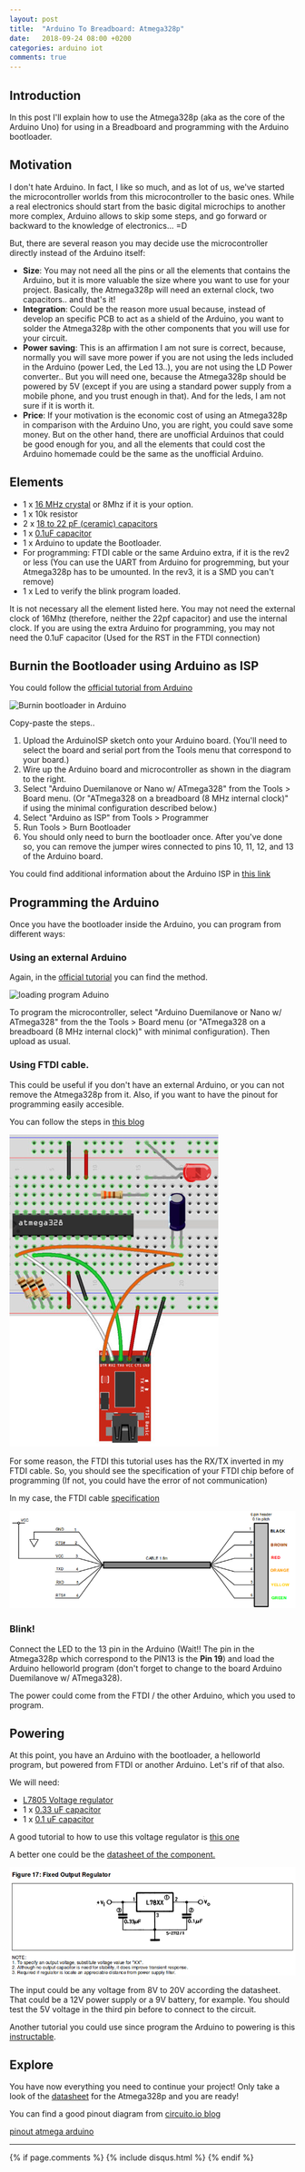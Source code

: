 ```yaml
---
layout: post
title:  "Arduino To Breadboard: Atmega328p"
date:   2018-09-24 08:00 +0200
categories: arduino iot
comments: true
---
```


## Introduction
In this post I'll explain how to use the Atmega328p (aka as the core of the Arduino Uno) for using in a Breadboard and programming with the Arduino bootloader.

## Motivation
I don't hate Arduino. In fact, I like so much, and as lot of us, we've started the microcontroller worlds from this microcontroller to the basic ones. While a real electronics should start from the basic digital microchips to another more complex, Arduino allows to skip some steps, and go forward or backward to the knowledge of electronics... =D

But, there are several reason you may decide use the microcontroller directly instead of the Arduino itself:

- **Size**: You may not need all the pins or all the elements that contains the Arduino, but it is more valuable the size where you want to use for your project. Basically, the Atmega328p will need an external clock, two capacitors.. and that's it!
- **Integration**: Could be the reason more usual because, instead of develop an specific PCB to act as a shield of the Arduino, you want to solder the Atmega328p with the other components that you will use for your circuit.
- **Power saving**: This is an affirmation I am not sure is correct, because, normally you will save more power if you are not using the leds included in the Arduino (power Led, the Led 13..), you are not using the LD Power converter.. But you will need one, because the Atmega328p should be powered by 5V (except if you are using a standard power supply from a mobile phone, and you trust enough in that). And for the leds, I am not sure if it is worth it.
- **Price**: If your motivation is the economic cost of using an Atmega328p in comparison with the Arduino Uno, you are right, you could save some money. But on the other hand, there are unofficial Arduinos that could be good enough for you, and all the elements that could cost the Arduino homemade could be the same as the unofficial Arduino.

## Elements
- 1 x [16 MHz crystal](https://www.distrelec.ch/en/quartz-hc49-4h-16-mhz-iqd-lfxtal003240/p/17451701) or 8Mhz if it is your option.
- 1 x 10k resistor
- 2 x [18 to 22 pF (ceramic) capacitors](https://www.distrelec.ch/en/capacitor-22-pf-500-vdc-mm-hitano-tch2h220j-l515b/p/16569149)
- 1 x [0.1uF capacitor](https://www.distrelec.ch/en/capacitor-100-nf-50-vdc-mm-hitano-sf1h104z-l515b/p/16565659)
- 1 x Arduino to update the Bootloader.
- For programming: FTDI cable or the same Arduino extra, if it is the rev2 or less (You can use the UART from Arduino for progremming, but your Atmega328p has to be umounted. In the rev3, it is a SMD you can't remove)
- 1 x Led to verify the blink program loaded.

It is not necessary all the element listed here. You may not need the external clock of 16Mhz (therefore, neither the 22pf capacitor) and use the internal clock.
If you are using the extra Arduino for programming, you may not need the 0.1uF capacitor (Used for the RST in the FTDI connection)

## Burnin the Bootloader using Arduino as ISP
You could follow the [official tutorial from Arduino](https://www.arduino.cc/en/Tutorial/ArduinoToBreadboard)

![Burnin bootloader in Arduino](https://www.arduino.cc/en/uploads/Tutorial/BreadboardAVR.png)

Copy-paste the steps..

1. Upload the ArduinoISP sketch onto your Arduino board. (You'll need to select the board and serial port from the Tools menu that correspond to your board.)
2. Wire up the Arduino board and microcontroller as shown in the diagram to the right.
3. Select "Arduino Duemilanove or Nano w/ ATmega328" from the Tools > Board menu. (Or "ATmega328 on a breadboard (8 MHz internal clock)" if using the minimal configuration described below.)
4. Select "Arduino as ISP" from Tools > Programmer
5. Run Tools > Burn Bootloader
6. You should only need to burn the bootloader once. After you've done so, you can remove the jumper wires connected to pins 10, 11, 12, and 13 of the Arduino board.

You could find additional information about the Arduino ISP in [this link](https://www.arduino.cc/en/Tutorial/ArduinoISP)

## Programming the Arduino
Once you have the bootloader inside the Arduino, you can program from different ways:

### Using an external Arduino
Again, in the [official tutorial](https://www.arduino.cc/en/Tutorial/ArduinoToBreadboard) you can find the method.

![loading program Aduino](https://www.arduino.cc/en/uploads/Tutorial/ArduinoUSBSerial.png)

To program the microcontroller, select "Arduino Duemilanove or Nano w/ ATmega328" from the the Tools > Board menu (or "ATmega328 on a breadboard (8 MHz internal clock)" with minimal configuration). Then upload as usual.

### Using FTDI cable.
This could be useful if you don't have an external Arduino, or you can not remove the Atmega328p from it. Also, if you want to have the pinout for programming easily accesible.

You can follow the steps in [this blog](http://shallowsky.com/blog/hardware/programming-breadboard-atmega.html)

![atmega ftdi](/assets/cam01/bare-atmega-breadboard-ftdi_bb.jpg)

For some reason, the FTDI this tutorial uses has the RX/TX inverted in my FTDI cable. So, you should see the specification of your FTDI chip before of programming (If not, you could have the error of not communication)

In my case, the FTDI cable [specification](https://www.ftdichip.com/Support/Documents/DataSheets/Cables/DS_TTL-232R_CABLES.pdf)

![FTDI cable schema](/assets/cam01/ftdi_schema.png)

### Blink!
Connect the LED to the 13 pin in the Arduino (Wait!! The pin in the Atmega328p which correspond to the PIN13 is the **Pin 19**) and load the Arduino helloworld program (don't forget to change to the board Arduino Duemilanove w/ ATmega328).

The power could come from the FTDI / the other Arduino, which you used to program.

## Powering
At this point, you have an Arduino with the bootloader, a helloworld program, but powered from FTDI or another Arduino.
Let's rif of that also.

We will need:
- [L7805 Voltage regulator](https://www.sparkfun.com/products/107)
- 1 x [0.33 uF capacitor](https://www.distrelec.ch/en/aluminium-electrolytic-capacitor-330-nf-100-vdc-jamicon-tkpr33m2ad11me4/p/16716518)
- 1 x [0.1 uF capacitor](https://www.distrelec.ch/en/capacitor-100-nf-50-vdc-mm-hitano-sf1h104z-l515b/p/16565659)

A good tutorial to how to use this voltage regulator is [this one](https://www.electronicshub.org/understanding-7805-ic-voltage-regulator/)

A better one could be the [datasheet of the component.](https://cdn.sparkfun.com/datasheets/Components/General/TO-220.pdf)

![L7800_circuit_example](/assets/cam01/L7800_circuit_example.png)

The input could be any voltage from 8V to 20V according the datasheet. That could be a 12V power supply or a 9V battery, for example.
You should test the 5V voltage in the third pin before to connect to the circuit.

Another tutorial you could use since program the Arduino to powering is this [instructable](https://www.instructables.com/id/How-to-Build-an-Arduino-Uno-on-a-BreadBoard/).

## Explore
You have now everything you need to continue your project!
Only take a look of the [datasheet](http://ww1.microchip.com/downloads/en/DeviceDoc/Atmel-42735-8-bit-AVR-Microcontroller-ATmega328-328P_Datasheet.pdf) for the Atmega328p and you are ready!

You can find a good pinout diagram from [circuito.io blog](https://www.circuito.io/blog/arduino-uno-pinout/)

[pinout atmega arduino](/assets/cam01/arduino-uno-pinout-diagram.png)

***

{% if page.comments %}
{% include disqus.html %}
{% endif %}
